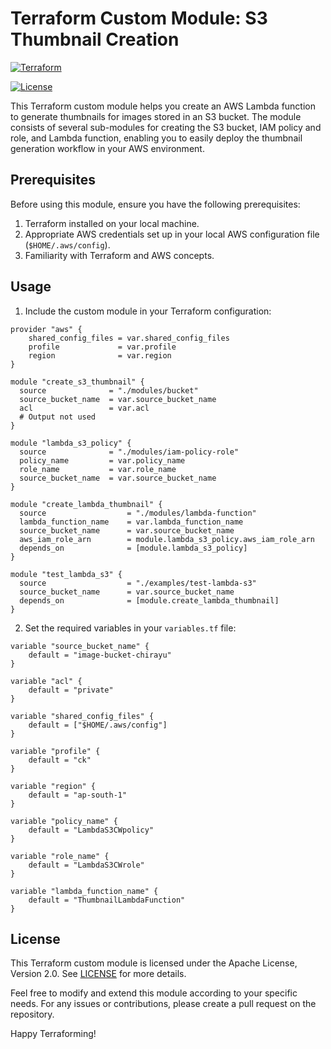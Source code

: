# Terraform Custom Module: S3 Thumbnail Creation

[![Terraform](https://img.shields.io/badge/terraform-%235835CC.svg?style=for-the-badge&logo=terraform&logoColor=white)](https://registry.terraform.io/modules/chiukapoor/thumbgen/csociety/latest)

[![License](https://img.shields.io/badge/License-Apache_2.0-blue.svg)](https://opensource.org/licenses/Apache-2.0)


This Terraform custom module helps you create an AWS Lambda function to generate thumbnails for images stored in an S3 bucket. The module consists of several sub-modules for creating the S3 bucket, IAM policy and role, and Lambda function, enabling you to easily deploy the thumbnail generation workflow in your AWS environment.

## Prerequisites

Before using this module, ensure you have the following prerequisites:

1. Terraform installed on your local machine.
2. Appropriate AWS credentials set up in your local AWS configuration file (`$HOME/.aws/config`).
3. Familiarity with Terraform and AWS concepts.

## Usage

1. Include the custom module in your Terraform configuration:

```hcl
provider "aws" {
    shared_config_files = var.shared_config_files
    profile             = var.profile
    region              = var.region
}

module "create_s3_thumbnail" {
  source              = "./modules/bucket"
  source_bucket_name  = var.source_bucket_name
  acl                 = var.acl
  # Output not used
}

module "lambda_s3_policy" {
  source              = "./modules/iam-policy-role"
  policy_name         = var.policy_name
  role_name           = var.role_name
  source_bucket_name  = var.source_bucket_name
}

module "create_lambda_thumbnail" {
  source                  = "./modules/lambda-function"
  lambda_function_name    = var.lambda_function_name
  source_bucket_name      = var.source_bucket_name
  aws_iam_role_arn        = module.lambda_s3_policy.aws_iam_role_arn
  depends_on              = [module.lambda_s3_policy]
}

module "test_lambda_s3" {
  source                  = "./examples/test-lambda-s3"
  source_bucket_name      = var.source_bucket_name
  depends_on              = [module.create_lambda_thumbnail]
}
```

2. Set the required variables in your `variables.tf` file:

```hcl
variable "source_bucket_name" {
    default = "image-bucket-chirayu"
}

variable "acl" {
    default = "private"
}

variable "shared_config_files" {
    default = ["$HOME/.aws/config"]
}

variable "profile" {
    default = "ck"
}

variable "region" {
    default = "ap-south-1"
}

variable "policy_name" {
    default = "LambdaS3CWpolicy"
}

variable "role_name" {
    default = "LambdaS3CWrole"
}

variable "lambda_function_name" {
    default = "ThumbnailLambdaFunction"
}
```

## License

This Terraform custom module is licensed under the Apache License, Version 2.0. See [LICENSE](LICENSE) for more details.

Feel free to modify and extend this module according to your specific needs. For any issues or contributions, please create a pull request on the repository.

Happy Terraforming!
